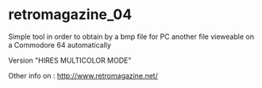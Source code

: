 # retromagazine_04

Simple tool in order to obtain by a bmp file for PC another file vieweable on a Commodore 64 automatically

Version "HIRES MULTICOLOR MODE"

Other info on : http://www.retromagazine.net/
